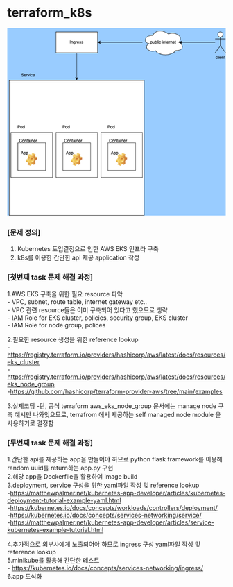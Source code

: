 # terraform_k8s

![alt text](https://github.com/pjloveshiphop/terraform_k8s/blob/main/app_diagram.png?raw=true)













### [문제 정의]
 1. Kubernetes 도입결정으로 인한 AWS EKS 인프라 구축 
 2. k8s를 이용한 간단한 api 제공 application 작성



### [첫번째 task 문제 해결 과정]
1.AWS EKS 구축을 위한 필요 resource 파악\
	- VPC, subnet, route table, internet gateway etc..\
	- VPC 관련 resource들은 이미 구축되어 있다고 했으므로 생략\
	- IAM Role for EKS cluster, policies, security group, EKS cluster\
	- IAM Role for node group, polices

2.필요한 resource 생성을 위한 reference lookup \
 	- https://registry.terraform.io/providers/hashicorp/aws/latest/docs/resources/eks_cluster \
	-https://registry.terraform.io/providers/hashicorp/aws/latest/docs/resources/eks_node_group \
	-https://github.com/hashicorp/terraform-provider-aws/tree/main/examples

3.실제코딩
	-단, 공식 terraform aws_eks_node_group 문서에는 manage node 구축 예시만 나와잇으므로, terrafrom 에서 제공하는 self managed node module 을 사용하기로 결정함
	

### [두번째 task 문제 해결 과정]
1.간단한 api를 제공하는 app을 만들어야 하므로 python flask framework를 이용해 random uuid를 return하는 app.py 구현\
2.해당 app을 Dockerfile을 활용하여 image build\
3.deployment, service 구성을 위한 yaml파일 작성 및 reference lookup \
	-https://matthewpalmer.net/kubernetes-app-developer/articles/kubernetes-deployment-tutorial-example-yaml.html \
	-https://kubernetes.io/docs/concepts/workloads/controllers/deployment/ \
	-https://kubernetes.io/docs/concepts/services-networking/service/ \
	-https://matthewpalmer.net/kubernetes-app-developer/articles/service-kubernetes-example-tutorial.html 

4.추가적으로 외부사에게 노출되어야 하므로 ingress 구성 yaml파일 작성 및 reference lookup\
5.minikube를 활용해 간단한 테스트 \
	- https://kubernetes.io/docs/concepts/services-networking/ingress/ \
6.app 도식화
